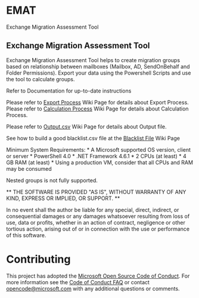 # EMAT
 Exchange Migration Assessment Tool


## Exchange Migration Assessment Tool

Exchange Migration Assessment Tool helps to create migration groups based on relationship between mailboxes (Mailbox, AD, SendOnBehalf and Folder Permissions). Export your data using the Powershell Scripts and use the tool to calculate groups.

Refer to Documentation for up-to-date instructions


Please refer to [Export Process](https://github.com/Microsoft/emat/wiki/Export-Process) Wiki Page for details about Export Process.
Please refer to [Calculation Process](https://github.com/Microsoft/emat/wiki/Calculation-Process) Wiki Page for details about Calculation Process.

Please refer to [Output.csv](https://github.com/Microsoft/emat/wiki/Output.csv) Wiki Page for details about Output file.

See how to build a good blacklist.csv file at the  [Blacklist File](https://github.com/Microsoft/emat/wiki/Blacklist-File) Wiki Page




Minimum System Requirements:
    *   A Microsoft supported OS version, client or server
    *   PowerShell 4.0
    *   .NET Framework 4.6.1
    *   2 CPUs (at least)
    *   4 GB RAM (at least)
    *   Using a production VM, consider that all CPUs and RAM may be consumed


Nested groups is not fully supported.




** THE SOFTWARE IS PROVIDED "AS IS", WITHOUT WARRANTY OF ANY KIND, EXPRESS OR IMPLIED, OR SUPPORT. **

In no event shall the author be liable for any special, direct, indirect, or consequential damages or any damages
whatsoever resulting from loss of use, data or profits, whether in an action of contract, negligence or other tortious action, arising out of or in connection with the use or performance of this software.







# Contributing

This project has adopted the [Microsoft Open Source Code of Conduct](https://opensource.microsoft.com/codeofconduct/). For more information see the [Code of Conduct FAQ](https://opensource.microsoft.com/codeofconduct/faq/) or contact [opencode@microsoft.com](mailto:opencode@microsoft.com) with any additional questions or comments.
